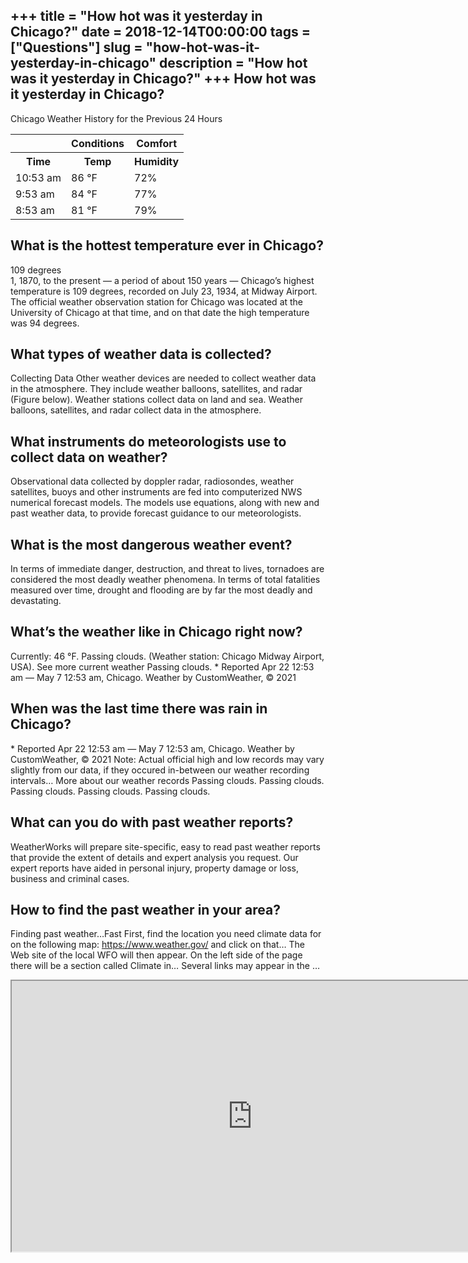 +++
title = "How hot was it yesterday in Chicago?"
date = 2018-12-14T00:00:00
tags = ["Questions"]
slug = "how-hot-was-it-yesterday-in-chicago"
description = "How hot was it yesterday in Chicago?"
+++
How hot was it yesterday in Chicago?
------------------------------------

Chicago Weather History for the Previous 24 Hours

<table><tr><th></th><th>Conditions</th><th>Comfort</th></tr><tr><th>Time</th><th>Temp</th><th>Humidity</th></tr><tr><td>10:53 am</td><td>86 °F</td><td>72%</td></tr><tr><td>9:53 am</td><td>84 °F</td><td>77%</td></tr><tr><td>8:53 am</td><td>81 °F</td><td>79%</td></tr></table>

What is the hottest temperature ever in Chicago?
------------------------------------------------

109 degrees  
1, 1870, to the present — a period of about 150 years — Chicago’s highest temperature is 109 degrees, recorded on July 23, 1934, at Midway Airport. The official weather observation station for Chicago was located at the University of Chicago at that time, and on that date the high temperature was 94 degrees.

What types of weather data is collected?
----------------------------------------

Collecting Data Other weather devices are needed to collect weather data in the atmosphere. They include weather balloons, satellites, and radar (Figure below). Weather stations collect data on land and sea. Weather balloons, satellites, and radar collect data in the atmosphere.

What instruments do meteorologists use to collect data on weather?
------------------------------------------------------------------

Observational data collected by doppler radar, radiosondes, weather satellites, buoys and other instruments are fed into computerized NWS numerical forecast models. The models use equations, along with new and past weather data, to provide forecast guidance to our meteorologists.

What is the most dangerous weather event?
-----------------------------------------

In terms of immediate danger, destruction, and threat to lives, tornadoes are considered the most deadly weather phenomena. In terms of total fatalities measured over time, drought and flooding are by far the most deadly and devastating.

What’s the weather like in Chicago right now?
---------------------------------------------

Currently: 46 °F. Passing clouds. (Weather station: Chicago Midway Airport, USA). See more current weather Passing clouds. \* Reported Apr 22 12:53 am — May 7 12:53 am, Chicago. Weather by CustomWeather, © 2021

When was the last time there was rain in Chicago?
-------------------------------------------------

\* Reported Apr 22 12:53 am — May 7 12:53 am, Chicago. Weather by CustomWeather, © 2021 Note: Actual official high and low records may vary slightly from our data, if they occured in-between our weather recording intervals… More about our weather records Passing clouds. Passing clouds. Passing clouds. Passing clouds. Passing clouds.

What can you do with past weather reports?
------------------------------------------

WeatherWorks will prepare site-specific, easy to read past weather reports that provide the extent of details and expert analysis you request. Our expert reports have aided in personal injury, property damage or loss, business and criminal cases.

How to find the past weather in your area?
------------------------------------------

Finding past weather…Fast First, find the location you need climate data for on the following map: https://www.weather.gov/ and click on that… The Web site of the local WFO will then appear. On the left side of the page there will be a section called Climate in… Several links may appear in the …

<iframe allow="accelerometer; autoplay; clipboard-write; encrypted-media; gyroscope; picture-in-picture" allowfullscreen="" class="__youtube_prefs__  epyt-is-override  no-lazyload" data-no-lazy="1" data-origheight="433" data-origwidth="770" data-skipgform_ajax_framebjll="" height="433" id="_ytid_20517" loading="lazy" src="https://www.youtube.com/embed/Wjg1fxoJOWw?enablejsapi=1&autoplay=0&cc_load_policy=0&cc_lang_pref=&iv_load_policy=1&loop=0&modestbranding=0&rel=1&fs=1&playsinline=0&autohide=2&theme=dark&color=red&controls=1&" title="YouTube player" width="770"></iframe>